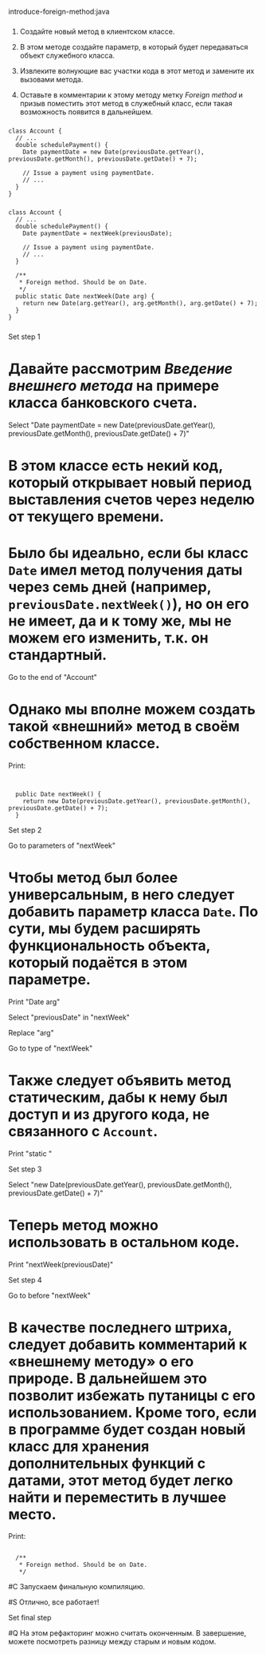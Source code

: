 introduce-foreign-method:java

###

1. Создайте новый метод в клиентском классе.

2. В этом методе создайте параметр, в который будет передаваться объект служебного класса.

3. Извлеките волнующие вас участки кода в этот метод и замените их вызовами метода.

4. Оставьте в комментарии к этому методу метку <i>Foreign method</i> и призыв поместить этот метод в служебный класс, если такая возможность появится в дальнейшем.



###

```
class Account {
  // ...
  double schedulePayment() {
    Date paymentDate = new Date(previousDate.getYear(), previousDate.getMonth(), previousDate.getDate() + 7);

    // Issue a payment using paymentDate.
    // ...
  }
}
```

###

```
class Account {
  // ...
  double schedulePayment() {
    Date paymentDate = nextWeek(previousDate);

    // Issue a payment using paymentDate.
    // ...
  }

  /**
   * Foreign method. Should be on Date.
   */
  public static Date nextWeek(Date arg) {
    return new Date(arg.getYear(), arg.getMonth(), arg.getDate() + 7);
  }
}
```

###

Set step 1

# Давайте рассмотрим <i>Введение внешнего метода</i> на примере класса банковского счета.

Select "Date paymentDate = new Date(previousDate.getYear(), previousDate.getMonth(), previousDate.getDate() + 7)"

# В этом классе есть некий код, который открывает новый период выставления счетов через неделю от текущего времени.

# Было бы идеально, если бы класс <code>Date</code> имел метод получения даты через семь дней (например, <code>previousDate.nextWeek()</code>), но он его не имеет, да и к тому же, мы не можем его изменить, т.к. он стандартный.

Go to the end of "Account"

# Однако мы вполне можем создать такой «внешний» метод в своём собственном классе.

Print:
```


  public Date nextWeek() {
    return new Date(previousDate.getYear(), previousDate.getMonth(), previousDate.getDate() + 7);
  }
```

Set step 2

Go to parameters of "nextWeek"

# Чтобы метод был более универсальным, в него следует добавить параметр класса <code>Date</code>. По сути, мы будем расширять функциональность объекта, который подаётся в этом параметре.

Print "Date arg"

Select "previousDate" in "nextWeek"

Replace "arg"

Go to type of "nextWeek"

# Также следует объявить метод статическим, дабы к нему был доступ и из другого кода, не связанного с <code>Account</code>.

Print "static "

Set step 3

Select "new Date(previousDate.getYear(), previousDate.getMonth(), previousDate.getDate() + 7)"

# Теперь метод можно использовать в остальном коде.

Print "nextWeek(previousDate)"

Set step 4

Go to before "nextWeek"

# В качестве последнего штриха, следует добавить комментарий к «внешнему методу» о его природе. В дальнейшем это позволит избежать путаницы с его использованием. Кроме того, если в программе будет создан новый класс для хранения дополнительных функций с датами, этот метод будет легко найти и переместить в лучшее место.

Print:
```

  /**
   * Foreign method. Should be on Date.
   */
```

#C Запускаем финальную компиляцию.

#S Отлично, все работает!

Set final step

#Q На этом рефакторинг можно считать оконченным. В завершение, можете посмотреть разницу между старым и новым кодом.